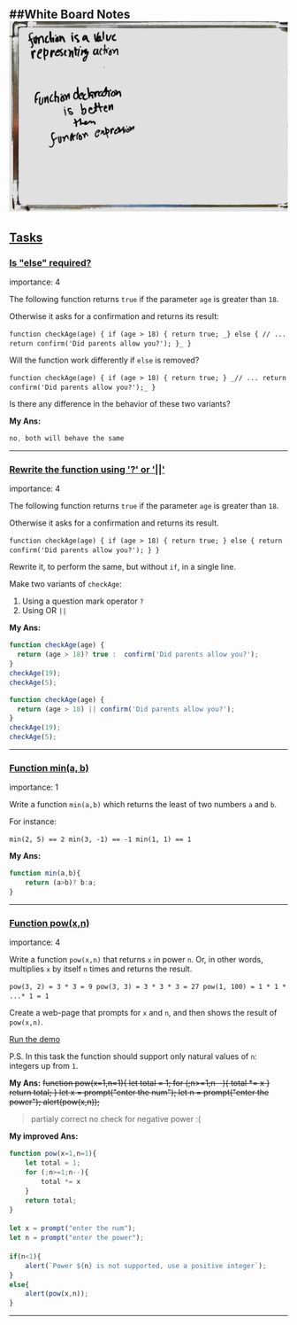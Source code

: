 ##White Board Notes
![](https://github.com/shivendrarox/js-info/blob/master/notes/fumction%20expressions.jpg)
--
## [Tasks](https://javascript.info/function-basics#tasks)

### [Is "else" required?](https://javascript.info/function-basics#is-else-required)

[](https://javascript.info/task/if-else-required)

importance: 4

The following function returns  `true`  if the parameter  `age`  is greater than  `18`.

Otherwise it asks for a confirmation and returns its result:

`function checkAge(age) {
  if (age > 18) {
    return true;
 _} else {
    // ...
    return confirm('Did parents allow you?');
  }_
}`

Will the function work differently if  `else`  is removed?

`function checkAge(age) {
  if (age > 18) {
    return true;
  }
 _// ...
  return confirm('Did parents allow you?');_
}`

Is there any difference in the behavior of these two variants?

**My Ans:**
```javascript
no, both will behave the same
```
---

### [Rewrite the function using '?' or '||'](https://javascript.info/function-basics#rewrite-the-function-using-or)

[](https://javascript.info/task/rewrite-function-question-or)

importance: 4

The following function returns  `true`  if the parameter  `age`  is greater than  `18`.

Otherwise it asks for a confirmation and returns its result.

`function checkAge(age) {
  if (age > 18) {
    return true;
  } else {
    return confirm('Did parents allow you?');
  }
}`

Rewrite it, to perform the same, but without  `if`, in a single line.

Make two variants of  `checkAge`:

1.  Using a question mark operator  `?`
2.  Using OR  `||`

**My Ans:**
```javascript
function checkAge(age) {
  return (age > 18)? true :  confirm('Did parents allow you?');
}
checkAge(19);
checkAge(5);
```
```javascript
function checkAge(age) {
  return (age > 18) || confirm('Did parents allow you?');
}
checkAge(19);
checkAge(5);
```
---

### [Function min(a, b)](https://javascript.info/function-basics#function-min-a-b)

[](https://javascript.info/task/min)

importance: 1

Write a function  `min(a,b)`  which returns the least of two numbers  `a`  and  `b`.

For instance:

`min(2, 5) == 2
min(3, -1) == -1
min(1, 1) == 1`

**My Ans:**
```javascript
function min(a,b){
    return (a>b)? b:a;
}
```
---

### [Function pow(x,n)](https://javascript.info/function-basics#function-pow-x-n)

[](https://javascript.info/task/pow)

importance: 4

Write a function  `pow(x,n)`  that returns  `x`  in power  `n`. Or, in other words, multiplies  `x`  by itself  `n`  times and returns the result.

`pow(3, 2) = 3 * 3 = 9
pow(3, 3) = 3 * 3 * 3 = 27
pow(1, 100) = 1 * 1 * ...* 1 = 1`

Create a web-page that prompts for  `x`  and  `n`, and then shows the result of  `pow(x,n)`.

[Run the demo](https://javascript.info/function-basics#)

P.S. In this task the function should support only natural values of  `n`: integers up from  `1`.

**My Ans:**
~~function pow(x=1,n=1){
    let total = 1;
    for (;n>=1;n--){
        total *= x
    }
    return total;
}
let x = prompt("enter the num");
let n = prompt("enter the power");
alert(pow(x,n));~~
> partialy correct
> no check for negative power :(

**My improved Ans:**
```javascript
function pow(x=1,n=1){
    let total = 1;
    for (;n>=1;n--){
        total *= x
    }
    return total;
}

let x = prompt("enter the num");
let n = prompt("enter the power");

if(n<1){
    alert(`Power ${n} is not supported, use a positive integer`);
}
else{
    alert(pow(x,n));
}
```

---
